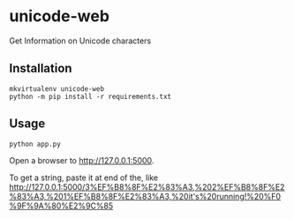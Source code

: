 <!--
SPDX-FileCopyrightText: 2022 Greg Back <git@gregback.net>
SPDX-License-Identifier: CC-BY-SA-4.0
-->
# unicode-web

Get Information on Unicode characters

## Installation

```shell
mkvirtualenv unicode-web
python -m pip install -r requirements.txt
```

## Usage

```shell
python app.py
```

Open a browser to <http://127.0.0.1:5000>.

To get  a string, paste it at end of the, like
<http://127.0.0.1:5000/3%EF%B8%8F%E2%83%A3,%202%EF%B8%8F%E2%83%A3,%201%EF%B8%8F%E2%83%A3,%20it's%20running!%20%F0%9F%9A%80%E2%9C%85>
